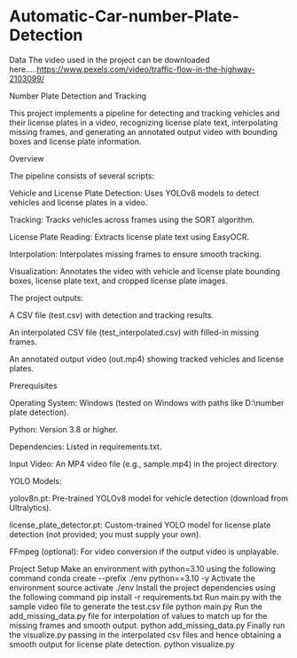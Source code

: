 # Automatic-Car-number-Plate-Detection


Data
The video used in the project can be downloaded here.....https://www.pexels.com/video/traffic-flow-in-the-highway-2103099/



Number Plate Detection and Tracking

This project implements a pipeline for detecting and tracking vehicles and their license plates in a video, recognizing license plate text, interpolating missing frames, and generating an annotated output video with bounding boxes and license plate information.

Overview

The pipeline consists of several scripts:





Vehicle and License Plate Detection: Uses YOLOv8 models to detect vehicles and license plates in a video.



Tracking: Tracks vehicles across frames using the SORT algorithm.



License Plate Reading: Extracts license plate text using EasyOCR.



Interpolation: Interpolates missing frames to ensure smooth tracking.



Visualization: Annotates the video with vehicle and license plate bounding boxes, license plate text, and cropped license plate images.

The project outputs:





A CSV file (test.csv) with detection and tracking results.



An interpolated CSV file (test_interpolated.csv) with filled-in missing frames.



An annotated output video (out.mp4) showing tracked vehicles and license plates.

Prerequisites





Operating System: Windows (tested on Windows with paths like D:\number plate detection).



Python: Version 3.8 or higher.



Dependencies: Listed in requirements.txt.



Input Video: An MP4 video file (e.g., sample.mp4) in the project directory.



YOLO Models:





yolov8n.pt: Pre-trained YOLOv8 model for vehicle detection (download from Ultralytics).



license_plate_detector.pt: Custom-trained YOLO model for license plate detection (not provided; you must supply your own).



FFmpeg (optional): For video conversion if the output video is unplayable.                                                                                                                              


 Project Setup
Make an environment with python=3.10 using the following command
conda create --prefix ./env python==3.10 -y
Activate the environment
source activate ./env
Install the project dependencies using the following command
pip install -r requirements.txt
Run main.py with the sample video file to generate the test.csv file
python main.py
Run the add_missing_data.py file for interpolation of values to match up for the missing frames and smooth output.
python add_missing_data.py
Finally run the visualize.py passing in the interpolated csv files and hence obtaining a smooth output for license plate detection.
python visualize.py


